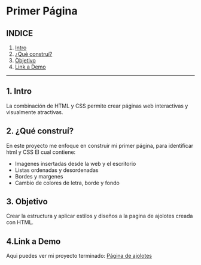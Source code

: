 # Primer Página

## **INDICE** ##

1. [Intro](#)
2. [¿Qué construí?](#)
3. [Objetivo](#)
4. [Link a Demo](#)

****
## 1. Intro
La combinación de HTML y CSS permite crear páginas web interactivas y visualmente atractivas. 

## 2. ¿Qué construí?
En este proyecto me enfoque en construir mi primer página, para identificar html y CSS
El cual contiene:
* Imagenes insertadas desde la web y el escritorio
* Listas ordenadas y desordenadas
* Bordes y margenes
* Cambio de colores de letra, borde y fondo

## 3. Objetivo
 Crear la estructura y aplicar estilos y diseños a la pagina de ajolotes creada con HTML. 

## 4.Link a Demo
Aqui puedes ver mi proyecto terminado: [Página de ajolotes](https://primer-pagina-eta.vercel.app/)
